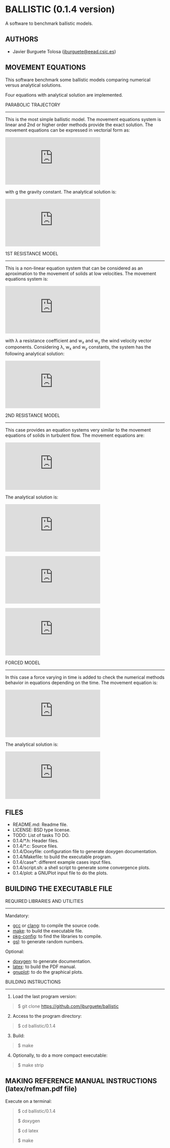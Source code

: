 BALLISTIC (0.1.4 version)
=========================

A software to benchmark ballistic models.

AUTHORS
-------

* Javier Burguete Tolosa (jburguete@eead.csic.es)

MOVEMENT EQUATIONS
------------------

This software benchmark some ballistic models comparing numerical versus
analytical solutions.

Four equations with analytical solution are implemented.

PARABOLIC TRAJECTORY
_____________________

This is the most simple ballistic model. The movement equations system is linear
and 2nd or higher order methods provide the exact solution. The movement
equations can be expressed in vectorial form as:

![equation 1](http://latex.codecogs.com/svg.latex?%5Cddot%7B%5Cvec%7Br%7D%7D%3D%5Cvec%7Bg%7D%2C%5C%5C%0D%0A%5Cvec%7Bg%7D%3D%280%2C%5C%3B0%2C%5C%3B-g%29%2C)

with g the gravity constant. The analytical solution is:

![equation 2](http://latex.codecogs.com/svg.latex?%5Cdot%7B%5Cvec%7Br%7D%7D%3D%5Cdot%7B%5Cvec%7Br%7D%7D_0%2B%5Cvec%7Bg%7D%5C%2Ct%2C%5C%5C%0D%0A%5Cvec%7Br%7D%3D%5Cvec%7Br%7D_0%2B%5Cdot%7B%5Cvec%7Br%7D%7D_0%5C%2Ct%2B%5Cfrac12%5C%2C%5Cvec%7Bg%7D%5C%2Ct%5E2.)

1ST RESISTANCE MODEL
____________________

This is a non-linear equation system that can be considered as an aproximation
to the movement of solids at low velocities. The movement equations system is:

![equation 3](http://latex.codecogs.com/svg.latex?%5Cddot%7B%5Cvec%7Br%7D%7D%3D%5Cvec%7Bg%7D-%5Clambda%5C%2C%5Cleft%28%5Cdot%7B%5Cvec%7Br%7D%7D-%5Cvec%7Bw%7D%5Cright%29%2C%5C%5C%20%5Cvec%7Bw%7D%3D%28w_x%2C%5C%3Bw_y%2C%5C%3B0%29%2C)

with λ a resistance coefficient and w<sub>x</sub> and w<sub>y</sub> the wind
velocity vector components. Considering λ, w<sub>x</sub> and w<sub>y</sub> 
constants, the system has the following analytical solution:

![equation 4](http://latex.codecogs.com/svg.latex?%5Cdot%7B%5Cvec%7Br%7D%7D%3D%5Cdot%7B%5Cvec%7Br%7D%7D_0%5C%2C%5Cexp%5Cleft%28-%5Clambda%5C%2Ct%5Cright%29%2B%5Cleft%28%5Cvec%7Bw%7D%2B%5Cfrac%7B%5Cvec%7Bg%7D%7D%7B%5Clambda%7D%5Cright%29%5C%2C%5Cleft%5B1-%5Cexp%5Cleft%28-%5Clambda%5C%2Ct%5Cright%29%5Cright%5D%2C%5C%5C%0D%0A%5Cvec%7Br%7D%3D%5Cvec%7Br%7D_0%2B%5Cleft%28%5Cvec%7Bw%7D%2B%5Cfrac%7B%5Cvec%7Bg%7D%7D%7B%5Clambda%7D%5Cright%29%5C%2Ct%2B%5Cfrac%7B%5Cdot%7B%5Cvec%7Br%7D%7D_0-%5Cvec%7Bw%7D-%5Cvec%7Bg%7D%2F%5Clambda%7D%7B%5Clambda%7D%5C%2C%5Cleft%5B1-%5Cexp%5Cleft%28-%5Clambda%5C%2Ct%5Cright%29%5Cright%5D.%0D%0A)

2ND RESISTANCE MODEL
____________________

This case provides an equation systems very similar to the movement equations of
solids in turbulent flow. The movement equations are:

![equation 5](http://latex.codecogs.com/svg.latex?%5Cddot%7Bx%7D%3D-%5Clambda%5C%2C%5Cleft%7C%5Cdot%7Bx%7D-w_x%5Cright%7C%5C%2C%5Cleft%28%5Cdot%7Bx%7D-w_x%5Cright%29%2C%5C%5C%0D%0A%5Cddot%7By%7D%3D-%5Clambda%5C%2C%5Cleft%7C%5Cdot%7By%7D-w_y%5Cright%7C%5C%2C%5Cleft%28%5Cdot%7By%7D-w_y%5Cright%29%2C%5C%5C%0D%0A%5Cddot%7Bz%7D%3D-g-%5Clambda%5C%2C%5Cleft%7C%5Cdot%7Bz%7D%5Cright%7C%5C%2C%5Cdot%7Bz%7D%2C)

The analytical solution is:

![equation 6](https://latex.codecogs.com/gif.latex?%5Cdot%7Bx%7D%3Dw_x&plus;%5Cfrac%7B%5Cdot%7Bx%7D_0-w_x%7D%7B1&plus;%5Clambda%5C%2C%5Cleft%7C%5Cdot%7Bx%7D_0-w_x%5Cright%7C%5C%2Ct%7D%2C%5C%5C%20%5Cdot%7By%7D%3Dw_y&plus;%5Cfrac%7B%5Cdot%7By%7D_0-w_y%7D%7B1&plus;%5Clambda%5C%2C%5Cleft%7C%5Cdot%7By%7D_0-w_y%5Cright%7C%5C%2Ct%7D%2C%5C%5C%20%5Cdot%7Bz%7D_0%5Cleq%200%5CRightarrow%5Cquad%5Cdot%7Bz%7D%3D%5Csqrt%7B%5Cfrac%7Bg%7D%7B%5Clambda%7D%7D%5C%2C%20%5Cfrac%7B%5Cdot%7Bz%7D_0%5C%2C%5Ccosh%5Cleft%28%5Csqrt%7Bg%5C%2C%5Clambda%7D%5C%2Ct%5Cright%29%20-%5Csqrt%7Bg/%5Clambda%7D%5C%2C%5Csinh%5Cleft%28%5Csqrt%7Bg%5C%2C%5Clambda%7D%5C%2Ct%5Cright%29%7D%20%7B%5Csqrt%7Bg/%5Clambda%7D%5C%2C%5Ccosh%5Cleft%28%5Csqrt%7Bg%5C%2C%5Clambda%7D%5C%2Ct%5Cright%29%20-%5Cdot%7Bz%7D_0%5C%2C%5Csinh%5Cleft%28%5Csqrt%7Bg%5C%2C%5Clambda%7D%5C%2Ct%5Cright%29%7D%2C%5C%5C%20%5Cdot%7Bz%7D_0%3E0%2C%5C%3B%20t%5Cleq%5Cfrac%7B%5Carctan%5Cleft%28%5Cdot%7Bz%7D_0%5C%2C%5Csqrt%7B%5Clambda/g%7D%5Cright%29%7D%20%7B%5Csqrt%7Bg%5C%2C%5Clambda%7D%7D%5CRightarrow%5Cquad%20%5Cdot%7Bz%7D%3D%5Csqrt%7B%5Cfrac%7Bg%7D%7B%5Clambda%7D%7D%20%5C%2C%5Ctan%5Cleft%5B%5Carctan%5Cleft%28%5Cdot%7Bz%7D_0%5C%2C%5Csqrt%7B%5Cfrac%7B%5Clambda%7D%7Bg%7D%7D%5Cright%29%20-%5Csqrt%7Bg%5C%2C%5Clambda%7D%5C%2Ct%5Cright%5D%2C%5C%5C%20%5Cdot%7Bz%7D_0%3E0%2C%5C%3B%20t%3E%5Cfrac%7B%5Carctan%5Cleft%28%5Cdot%7Bz%7D_0%5C%2C%5Csqrt%7B%5Clambda/g%7D%5Cright%29%7D%20%7B%5Csqrt%7Bg%5C%2C%5Clambda%7D%7D%5CRightarrow%5Cquad%20%5Cdot%7Bz%7D%3D-%5Csqrt%7B%5Cfrac%7Bg%7D%7B%5Clambda%7D%7D%5C%2C%5Ctanh%5Cleft%5B%5Csqrt%7Bg%5C%2C%5Clambda%7D%5C%2Ct%20-%5Carctan%5Cleft%28%5Cdot%7Bz%7D_0%5C%2C%5Csqrt%7B%5Cfrac%7B%5Clambda%7D%7Bg%7D%7D%5Cright%29%5Cright%5D.)

![equation 6b](http://latex.codecogs.com/svg.latex?x%3Dx_0%2Bw_x%5C%2Ct%2B%5Cfrac%7B%5Cdot%7Bx%7D_0-w_x%7D%7B%5Clambda%5C%2C%5Cleft%7C%5Cdot%7Bx%7D_0-w_x%5Cright%7C%7D%0D%0A%5C%2C%5Cln%5Cleft%281%2B%5Clambda%5C%2C%5Cleft%7C%5Cdot%7Bx%7D_0-w_x%5Cright%7C%5C%2Ct%5Cright%29%2C%5C%5C%0D%0Ay%3Dy_0%2Bw_y%5C%2Ct%2B%5Cfrac%7B%5Cdot%7By%7D_0-w_y%7D%7B%5Clambda%5C%2C%5Cleft%7C%5Cdot%7By%7D_0-w_y%5Cright%7C%7D%0D%0A%5C%2C%5Cln%5Cleft%281%2B%5Clambda%5C%2C%5Cleft%7C%5Cdot%7By%7D_0-w_y%5Cright%7C%5C%2Ct%5Cright%29%2C%0D%0A)

![equation 6c](http://latex.codecogs.com/svg.latex?%5Cdot%7Bz%7D_0%5Cleq%200%5CRightarrow%5Cquad%20z%3Dz_0-%5Cfrac%7B%5Cln%5Cleft%5B%5Ccosh%5Cleft%28%5Csqrt%7Bg%5C%2C%5Clambda%7D%5C%2Ct%5Cright%29%20-%5Cdot%7Bz%7D_0%5C%2C%5Csqrt%7B%5Clambda/g%7D%5C%2C%20%5Csinh%5Cleft%28%5Csqrt%7Bg%5C%2C%5Clambda%7D%5C%2Ct%5Cright%29%5Cright%5D%7D%7B%5Clambda%7D%2C%5C%5C%20%5Cdot%7Bz%7D_0%3E0%2C%5C%3B%20t%5Cleq%5Cfrac%7B%5Carctan%5Cleft%28%5Cdot%7Bz%7D_0%5C%2C%5Csqrt%7B%5Clambda/g%7D%5Cright%29%7D%20%7B%5Csqrt%7Bg%5C%2C%5Clambda%7D%7D%5CRightarrow%5Cquad%20z%3Dz_0&plus;%5Cfrac%7B1%7D%7B%5Clambda%7D%5C%2C%5Cln%5Cleft%5C%7B%5Cfrac%7B%5Ccos%5Cleft%5B%20%5Carctan%5Cleft%28%5Cdot%7Bz%7D_0%5C%2C%5Csqrt%7B%5Clambda/g%7D%5Cright%29-%5Csqrt%7Bg%5C%2C%5Clambda%7D%5C%2Ct%5Cright%5D%7D%20%7B%5Ccos%5Cleft%5B%5Carctan%5Cleft%28%5Cdot%7Bz%7D_0%5C%2C%5Csqrt%7B%5Clambda/g%7D%5Cright%29%5Cright%5D%7D%5Cright%5C%7D%2C%5C%5C%20%5Cdot%7Bz%7D_0%3E0%2C%5C%3B%20t%3E%5Cfrac%7B%5Carctan%5Cleft%28%5Cdot%7Bz%7D_0%5C%2C%5Csqrt%7B%5Clambda/g%7D%5Cright%29%7D%20%7B%5Csqrt%7Bg%5C%2C%5Clambda%7D%7D%5CRightarrow%5Cquad%20z%3Dz_0-%5Cfrac%7B%5Cln%5Cleft%5C%7B%20%5Ccos%5Cleft%5B%5Carctan%5Cleft%28%5Cdot%7Bz%7D_0%5C%2C%5Csqrt%7B%5Clambda/g%7D%5Cright%29%5Cright%5D%20%5C%2C%5Ccosh%5Cleft%5B%5Csqrt%7Bg%5C%2C%5Clambda%7D%5C%2Ct%20-%5Carctan%5Cleft%28%5Cdot%7Bz%7D_0%5C%2C%5Csqrt%7B%5Clambda/g%7D%5Cright%29%5Cright%5D%5Cright%5C%7D%7D%7B%5Clambda%7D.)

FORCED MODEL
____________

In this case a force varying in time is added to check the numerical methods
behavior in equations depending on the time. The movement equation is:

![equation 7](http://latex.codecogs.com/svg.latex?%5Cddot%7B%5Cvec%7Br%7D%7D%3D%5Cvec%7Bg%7D%2B%5Cvec%7Bw%7D%5C%2C%5Cexp%5Cleft%28-%5Clambda%5C%2Ct%5Cright%29)

The analytical solution is:

![equation 8](http://latex.codecogs.com/svg.latex?%5Cdot%7B%5Cvec%7Br%7D%7D%3D%5Cdot%7B%5Cvec%7Br%7D%7D_0%2B%5Cvec%7Bg%7D%5C%2Ct%2B%5Cfrac%7B%5Cvec%7Bw%7D%7D%7B%5Clambda%7D%5Cleft%5B1-%5Cexp%5Cleft%28-%5Clambda%5C%2Ct%5Cright%29%5Cright%5D%2C%5C%5C%0D%0A%5Cvec%7Br%7D%3D%5Cvec%7Br%7D_0%2B%5Cleft%28%5Cdot%7B%5Cvec%7Br%7D%7D_0%2B%5Cfrac%7B%5Cvec%7Bw%7D%7D%7B%5Clambda%7D%5Cright%29%5C%2Ct%2B%5Cfrac12%5C%2C%5Cvec%7Bg%7D%5C%2Ct%5E2%2B%5Cfrac%7B%5Cvec%7Bw%7D%7D%7B%5Clambda%5E2%7D%5C%2C%5Cleft%5B1-%5Cexp%5Cleft%28-%5Clambda%5C%2Ct%5Cright%29%5Cright%5D.)

FILES
-----

* README.md: Readme file.
* LICENSE: BSD type license.
* TODO: List of tasks TO DO.
* 0.1.4/\*.h: Header files.
* 0.1.4/\*.c: Source files.
* 0.1.4/Doxyfile: configuration file to generate doxygen documentation.
* 0.1.4/Makefile: to build the executable program.
* 0.1.4/case\*: different example cases input files.
* 0.1.4/script.sh: a shell script to generate some convergence plots.
* 0.1.4/plot: a GNUPlot input file to do the plots.

BUILDING THE EXECUTABLE FILE
----------------------------

REQUIRED LIBRARIES AND UTILITIES
________________________________

Mandatory:
* [gcc](https://gcc.gnu.org) or [clang](http://clang.llvm.org): to compile the
  source code.
* [make](http://www.gnu.org/software/make): to build the executable file.
* [pkg-config](http://www.freedesktop.org/wiki/Software/pkg-config): to find the
  libraries to compile.
* [gsl](http://www.gnu.org/software/gsl): to generate random numbers.

Optional:
* [doxygen](http://www.stack.nl/~dimitri/doxygen): to generate documentation.
* [latex](https://www.latex-project.org): to build the PDF manual.
* [gnuplot](http://gnuplot.info): to do the graphical plots.

BUILDING INSTRUCTIONS
______________________

1. Load the last program version:
> $ git clone https://github.com/jburguete/ballistic

2. Access to the program directory:
> $ cd ballistic/0.1.4

3. Build:
> $ make

4. Optionally, to do a more compact executable:
> $ make strip

MAKING REFERENCE MANUAL INSTRUCTIONS (latex/refman.pdf file)
------------------------------------------------------------

Execute on a terminal:
> $ cd ballistic/0.1.4
>
> $ doxygen
>
> $ cd latex
>
> $ make
